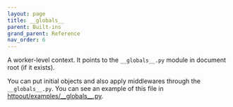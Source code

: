 ```yaml
---
layout: page
title: __globals__
parent: Built-ins
grand_parent: Reference
nav_order: 6
---
```


A worker-level context. It points to the `__globals__.py` module in document root (if it exists).

You can put initial objects and also apply middlewares through the `__globals__.py`.
You can see an example of this file in [httpout/examples/\_\_globals\_\_.py](https://github.com/nggit/httpout/blob/main/examples/__globals__.py).
